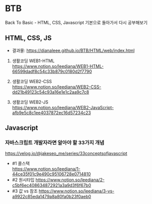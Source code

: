 # BTB
Back To Basic - HTML, CSS, Javascript 기본으로 돌아가서 다시 공부해보기

## HTML, CSS, JS

* 결과물: https://dianaleee.github.io/BTB/HTML/web/index.html   
  
1. 생활코딩 WEB1-HTML   
https://www.notion.so/leediana/WEB1-HTML-66599dadf8c54c33b879c0180d2f7790   
   
2. 생활코딩 WEB2-CSS   
https://www.notion.so/leediana/WEB2-CSS-dd21b49123c54c93a16e1e1c2aa9c7c8   
   
3. 생활코딩 WEB2-JS   
https://www.notion.so/leediana/WEB2-JavaScript-afb9e5c8c1ee4037872ec16d57234c23   


## Javascript
### 자바스크립트 개발자라면 알아야 할 33가지 개념   
https://velog.io/@jakeseo_me/series/33conceptsofjavascript

- #1 콜스택   
https://www.notion.so/leediana/1-44ce35f01c9e490c95106728e0714810
- #2 원시타입
https://www.notion.so/leediana/2-c5bf6ec408634872921a3a9d3f6f67b0
- #3 값 vs 참조
https://www.notion.so/leediana/3-vs-a9922c85eda1479a8a80fa0b23f0aeb0
